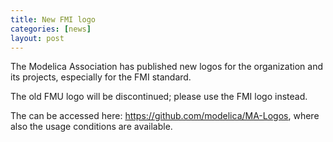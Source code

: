 ```yaml
---
title: New FMI logo
categories: [news]
layout: post
---
```



The Modelica Association has published new logos for the organization and its projects, especially for the FMI standard.

The old FMU logo will be discontinued; please use the FMI logo instead.

The can be accessed here: https://github.com/modelica/MA-Logos, where also the usage conditions are available.
